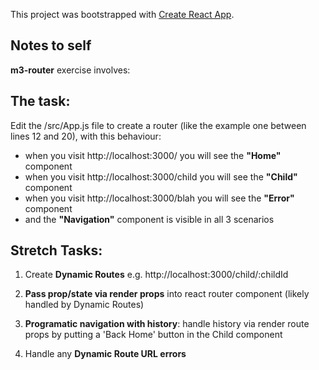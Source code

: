 This project was bootstrapped with [Create React App](https://github.com/facebook/create-react-app).

## Notes to self

**m3-router** exercise involves:

## The task:
Edit the /src/App.js file to create a router (like the example one between lines 12 and 20), with this behaviour:
* when you visit http://localhost:3000/ you will see the __"Home"__ component
* when you visit http://localhost:3000/child you will see the __"Child"__ component
* when you visit http://localhost:3000/blah you will see the __"Error"__ component
* and the __"Navigation"__ component is visible in all 3 scenarios

## Stretch Tasks:

1. Create **Dynamic Routes** e.g. http://localhost:3000/child/:childId

2. **Pass prop/state via render props** into react router component (likely handled by Dynamic Routes)

3. **Programatic navigation with history**: handle history via render route props by putting a 'Back Home' button in the Child component

4. Handle any **Dynamic Route URL errors**

